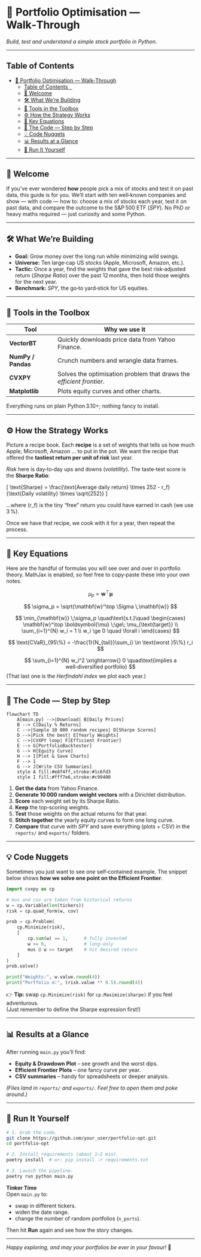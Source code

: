 # 📘 Portfolio Optimisation — Walk‑Through  
*Build, test and understand a simple stock portfolio in Python.*

---

## Table of Contents    

- [📘 Portfolio Optimisation — Walk‑Through](#-portfolio-optimisation--walkthrough)
  - [Table of Contents    ](#table-of-contents--)
  - [👋 Welcome](#-welcome)
  - [🛠️ What We’re Building](#️-what-were-building)
  - [🧰 Tools in the Toolbox](#-tools-in-the-toolbox)
  - [⚙️ How the Strategy Works](#️-how-the-strategy-works)
  - [🧮 Key Equations](#-key-equations)
  - [🧵 The Code — Step by Step](#-the-code--step-by-step)
  - [💡 Code Nuggets](#-code-nuggets)
  - [📊 Results at a Glance](#-results-at-a-glance)
  - [🚀 Run It Yourself](#-run-it-yourself)

---

## 👋 Welcome  

If you’ve ever wondered **how** people pick a mix of stocks and test it on past data, this guide is for you. We’ll start with ten well‑known companies and show — with code — how to: choose a mix of stocks each year, test it on past data, and compare the outcome to the S&P 500 ETF (*SPY*). No PhD or heavy maths required — just curiosity and some Python.

---

## 🛠️ What We’re Building  

* **Goal:** Grow money over the long run while minimizing wild swings.  
* **Universe:** Ten large‑cap US stocks (Apple, Microsoft, Amazon, etc.).  
* **Tactic:** Once a year, find the weights that gave the best risk‑adjusted return (*Sharpe Ratio*) over the past 12 months, then hold those weights for the next year.  
* **Benchmark:** *SPY*, the go‑to yard‑stick for US equities.

---

## 🧰 Tools in the Toolbox  

| Tool | Why we use it |
|------|---------------|
| **VectorBT** | Quickly downloads price data from Yahoo Finance. |
| **NumPy / Pandas** | Crunch numbers and wrangle data frames. |
| **CVXPY** | Solves the optimisation problem that draws the *efficient frontier*. |
| **Matplotlib** | Plots equity curves and other charts. |

Everything runs on plain Python 3.10+; nothing fancy to install.

---

## ⚙️ How the Strategy Works  

Picture a recipe book. Each **recipe** is a set of weights that tells us how much Apple, Microsoft, Amazon … to put in the pot. We want the recipe that offered the **tastiest return per unit of risk** last year.

*Risk* here is day‑to‑day ups and downs (*volatility*). The taste‑test score is the **Sharpe Ratio**:

\[
\text{Sharpe} = \frac{\text{Average daily return} \times 252 - r_f}{\text{Daily volatility} \times \sqrt{252}}
\]

…where \(r_f\) is the tiny “free” return you could have earned in cash (we use 3 %).

Once we have that recipe, we cook with it for a year, then repeat the process.

---

## 🧮 Key Equations  

Here are the handful of formulas you will see over and over in portfolio theory. MathJax is enabled, so feel free to copy‑paste these into your own notes.  

$$
  \mu_p = \mathbf{w}^\top \boldsymbol{\mu}
$$

$$
  \sigma_p = \sqrt{\mathbf{w}^\top \Sigma \,\mathbf{w}}
$$

$$
  \min_{\mathbf{w}} \;\sigma_p
  \quad\text{s.t.}\quad
  \begin{cases}
    \mathbf{w}^\top \boldsymbol{\mu} \;\ge\; \mu_{\text{target}} \\
    \sum_{i=1}^{N} w_i = 1 \\
    w_i \ge 0 \quad \forall i
  \end{cases}
$$

$$
  \text{CVaR}_{95\%} = -\frac{1}{N_{tail}}\sum_{i \in \text{worst }5\%} r_i
$$

$$
  \sum_{i=1}^{N} w_i^2 \xrightarrow{} 0
  \quad\text{implies a well‑diversified portfolio}
$$
(That last one is the *Herfindahl index* we plot each year.)

---

## 🧵 The Code — Step by Step  

```mermaid
flowchart TD
    A[main.py] -->|Download| B[Daily Prices]
    B --> C[Daily % Returns]
    C -->|Sample 10 000 random recipes| D[Sharpe Scores]
    D -->|Pick the best| E[Yearly Weights]
    C -->|CVXPY loop| F[Efficient Frontier]
    E --> G[PortfolioBacktester]
    G --> H[Equity Curve]
    H --> I[Plot & Save Charts]
    F --> I
    G --> J[Write CSV Summaries]
    style A fill:#e8f4ff,stroke:#1c6fd3
    style I fill:#fff7e6,stroke:#c99400
```

1. **Get the data** from Yahoo Finance.  
2. **Generate 10 000 random weight vectors** with a Dirichlet distribution.  
3. **Score** each weight set by its Sharpe Ratio.  
4. **Keep** the top‑scoring weights.  
5. **Test** those weights on the actual returns for that year.  
6. **Stitch together** the yearly equity curves to form one long curve.  
7. **Compare** that curve with *SPY* and save everything (plots + CSV) in the `reports/` and `exports/` folders.

---

## 💡 Code Nuggets  

Sometimes you just want to see *one* self‑contained example. The snippet below shows **how we solve one point on the Efficient Frontier**.  

```python
import cvxpy as cp

# mus and cov are taken from historical returns
w = cp.Variable(len(tickers))
risk = cp.quad_form(w, cov)

prob = cp.Problem(
    cp.Minimize(risk),
    [
        cp.sum(w) == 1,      # fully invested
        w >= 0,              # long‑only
        mus @ w >= target    # hit desired return
    ]
)
prob.solve()

print("Weights:", w.value.round(4))
print("Portfolio σ:", (risk.value ** 0.5).round(4))
```

👉 **Tip:** swap `cp.Minimize(risk)` for `cp.Maximize(sharpe)` if you feel adventurous.  
(Just remember to define the Sharpe expression first!)

---

## 📊 Results at a Glance  

After running `main.py` you’ll find:

* **Equity & Drawdown Plot** – see growth and the worst dips.  
* **Efficient Frontier Plots** – one fancy curve per year.  
* **CSV summaries** – handy for spreadsheets or deeper analysis.

*(Files land in `reports/` and `exports/`. Feel free to open them and poke around.)*

---

## 🚀 Run It Yourself  

```bash
# 1. Grab the code.
git clone https://github.com/your_user/portfolio-opt.git
cd portfolio-opt

# 2. Install requirements (about 1–2 min).
poetry install  # or: pip install -r requirements.txt

# 3. Launch the pipeline.
poetry run python main.py
```

**Tinker Time**  
Open `main.py` to:

* swap in different tickers.  
* widen the date range.  
* change the number of random portfolios (`n_ports`).

Then hit **Run** again and see how the story changes.

---

*Happy exploring, and may your portfolios be ever in your favour!* 🎉
